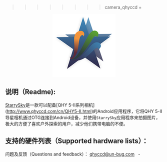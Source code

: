  >>>>>>>>camera_qhyccd
 =
<div align=center><img src="https://github.com/Baigeyun/camera_qhyccd/raw/master/StarrySkyAndroid/StarrySkyAndroid/app/src/main/res/drawable/logo.png"/></div>

说明（Readme):<br>
-
[StarrySky](https://play.google.com/store/apps/details?id=com.starrysky"GooglePlay下载地址")是一款可以配备[QHY 5-II系列相机](http://www.qhyccd.com/cn/QHY5-II.html)的Android应用程序，它将QHY 5-II导星相机通过OTG连接到Android设备，并使用`StarrySky`应用程序来拍摄图片，极大的方便了喜欢户外探索的用户，减少他们携带电脑的不便。


支持的硬件列表（Supported hardware lists）：
-




问题及反馈（Questions and feedback）：
   qhyccd@un-bug.com
   -
